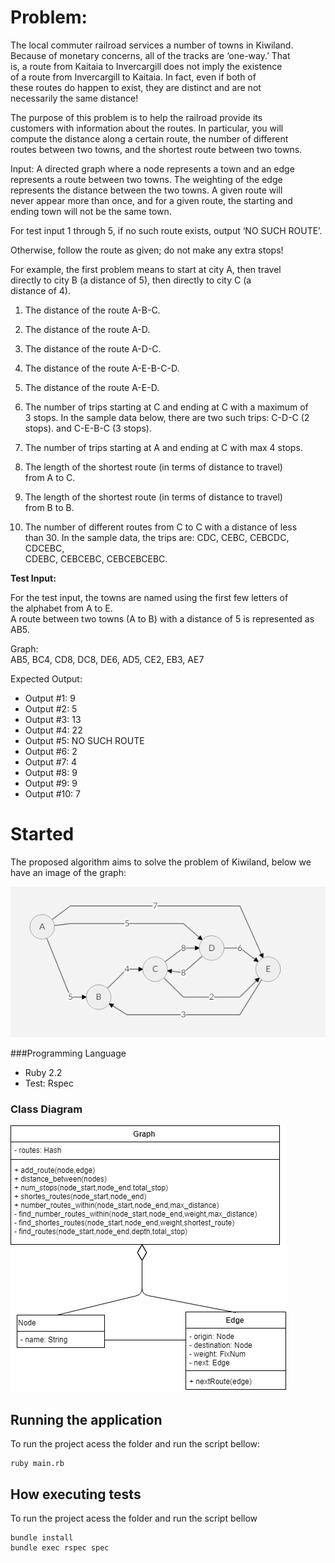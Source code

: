 # Problem:

The local commuter railroad services a number of towns in Kiwiland.  
Because of monetary concerns, all of the tracks are ‘one-way.’ That  
is, a route from Kaitaia to Invercargill does not imply the existence  
of a route from Invercargill to Kaitaia. In fact, even if both of  
these routes do happen to exist, they are distinct and are not  
necessarily the same distance!  
  
The purpose of this problem is to help the railroad provide its  
customers with information about the routes. In particular, you will  
compute the distance along a certain route, the number of different  
routes between two towns, and the shortest route between two towns.  
  
Input: A directed graph where a node represents a town and an edge  
represents a route between two towns. The weighting of the edge  
represents the distance between the two towns. A given route will  
never appear more than once, and for a given route, the starting and  
ending town will not be the same town.  
  
For test input 1 through 5, if no such route exists, output ‘NO SUCH ROUTE’.  
  
Otherwise, follow the route as given; do not make any extra stops!  
  
For example, the first problem means to start at city A, then travel  
directly to city B (a distance of 5), then directly to city C (a  
distance of 4).  
  
1. The distance of the route A-B-C.  
  
2. The distance of the route A-D.  
  
3. The distance of the route A-D-C.  
  
4. The distance of the route A-E-B-C-D.  
  
5. The distance of the route A-E-D.  
  
6. The number of trips starting at C and ending at C with a maximum of  
3 stops. In the sample data below, there are two such trips: C-D-C (2  
stops). and C-E-B-C (3 stops).  
  
7. The number of trips starting at A and ending at C with max 4 stops.  
  
8. The length of the shortest route (in terms of distance to travel)  
from A to C.  
  
9. The length of the shortest route (in terms of distance to travel)  
from B to B.  
  
10. The number of different routes from C to C with a distance of less  
than 30. In the sample data, the trips are: CDC, CEBC, CEBCDC, CDCEBC,  
CDEBC, CEBCEBC, CEBCEBCEBC.  




  
**Test Input:**  
  
For the test input, the towns are named using the first few letters of  
the alphabet from A to E.  
A route between two towns (A to B) with a distance of 5 is represented as AB5.  
  
Graph:  
AB5, BC4, CD8, DC8, DE6, AD5, CE2, EB3, AE7  
  
Expected Output:  
* Output #1: 9  
* Output #2: 5  
* Output #3: 13  
* Output #4: 22  
* Output #5: NO SUCH ROUTE  
* Output #6: 2  
* Output #7: 4  
* Output #8: 9  
* Output #9: 9  
* Output #10: 7  
  
# Started
The proposed algorithm aims to solve the problem of Kiwiland, below we have an image of the graph:

![graph]( https://github.com/wteophilo/graph_trains/raw/master/img/graph.png)

###Programming Language
* Ruby 2.2
* Test: Rspec

### Class Diagram
![diagram_class]( https://github.com/wteophilo/graph_trains/raw/master/img/trains_uml.png)

## Running the application

To run the project acess the folder and run the script bellow:
```
ruby main.rb
```

## How executing tests

To run the project acess the folder and run the script bellow
```
bundle install
bundle exec rspec spec
```